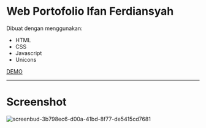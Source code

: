 # Web Portofolio Ifan Ferdiansyah

Dibuat dengan menggunakan:
- HTML
- CSS
- Javascript
- Unicons

<a href="https://ifanferdi.github.io" target="_blank"> DEMO </a>

<hr>

# Screenshot

![screenbud-3b798ec6-d00a-41bd-8f77-de5415cd7681](https://user-images.githubusercontent.com/89011748/135019738-f0fb33bd-e46e-4d11-bc5f-7c7304feb0fe.png)
